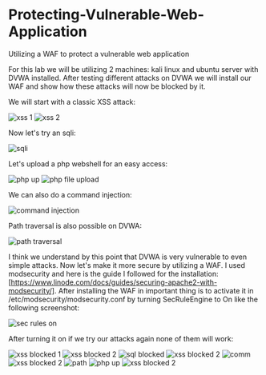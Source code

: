 # Protecting-Vulnerable-Web-Application
Utilizing a WAF to protect a vulnerable web application 

For this lab we will be utilizing 2 machines: kali linux and ubuntu server with DVWA installed. After testing different attacks on DVWA we will install our WAF and show how these attacks will now be blocked by it.

We will start with a classic XSS attack:

![xss 1](https://github.com/user-attachments/assets/00e44492-e287-4855-bb23-aaf42032c028)
![xss 2](https://github.com/user-attachments/assets/6281acc8-0ad5-4221-91af-6bec53ef63b9)

Now let's try an sqli:

![sqli](https://github.com/user-attachments/assets/fd794bf5-4843-41e8-9a08-5dd69fe4ea17)

Let's upload a php webshell for an easy access:

![php up](https://github.com/user-attachments/assets/793eeb5c-75a5-403a-afb5-6ccc69e9bc1f)
![php file upload](https://github.com/user-attachments/assets/ff09430d-0e7b-4315-9822-b8ade79ae781)

We can also do a command injection:

![command injection](https://github.com/user-attachments/assets/33d9e023-70cf-45b3-8b52-3a234b189cbb)

Path traversal is also possible on DVWA:

![path traversal](https://github.com/user-attachments/assets/897f722b-5888-49fc-bc20-6195d209f280)

I think we understand by this point that DVWA is very vulnerable to even simple attacks. Now let's make it more secure by utilizing a WAF. I used modsecurity and here is the guide I followed for the installation: [https://www.linode.com/docs/guides/securing-apache2-with-modsecurity/]. After installing the WAF in important thing is to activate it in /etc/modsecurity/modsecurity.conf by turning SecRuleEngine to On like the following screenshot:

![sec rules on](https://github.com/user-attachments/assets/9b8ebb77-1e99-42a1-8bca-9a230d2c4f30)

After turning it on if we try our attacks again none of them will work:

![xss blocked 1](https://github.com/user-attachments/assets/5256e6bf-284c-4edd-8876-e297e03d2d7c)
![xss blocked 2](https://github.com/user-attachments/assets/705fb139-74b1-45ca-8477-8f7a76d2d730)
![sql blocked](https://github.com/user-attachments/assets/56f96685-1be1-47f3-b0a5-931baae64c9c)
![xss blocked 2](https://github.com/user-attachments/assets/705fb139-74b1-45ca-8477-8f7a76d2d730)
![comm](https://github.com/user-attachments/assets/8bbc4aeb-0230-4a78-b8f5-e474a2689818)
![xss blocked 2](https://github.com/user-attachments/assets/705fb139-74b1-45ca-8477-8f7a76d2d730)
![path](https://github.com/user-attachments/assets/4ab33878-3b1b-4bf3-b4eb-a1174116e553)
![php up](https://github.com/user-attachments/assets/16f8bbcd-8845-4b46-a25e-57a1412c8321)
![xss blocked 2](https://github.com/user-attachments/assets/705fb139-74b1-45ca-8477-8f7a76d2d730)




